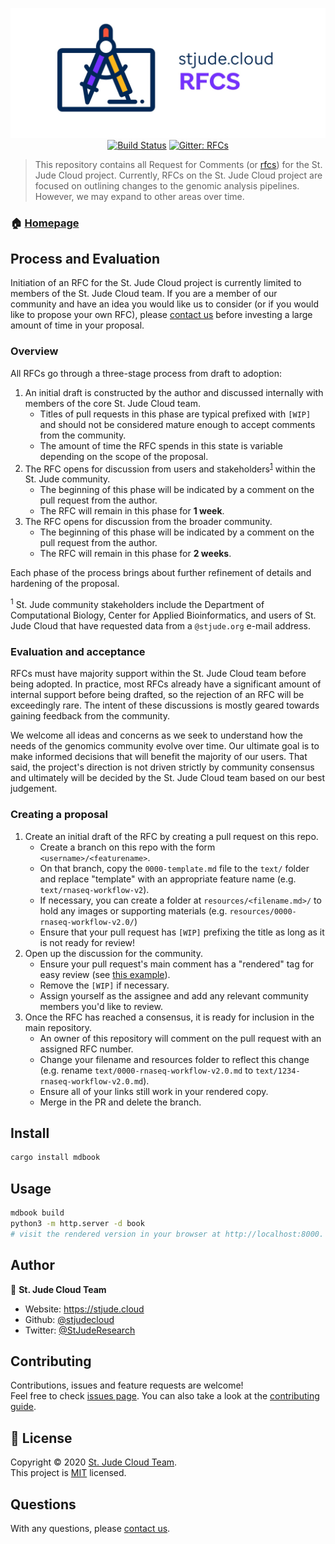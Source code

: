 <p align="center">
  <a href="https://github.com/stjudecloud/rfcs"><img src="https://github.com/stjudecloud/rfcs/raw/main/docs/rfcs-banner-blueprint.jpg" width="800" title="St. Jude Cloud RFCs"></a>
  <a href="https://actions-badge.atrox.dev/stjudecloud/rfcs/goto"><img alt="Build Status" src="https://img.shields.io/endpoint.svg?url=https%3A%2F%2Factions-badge.atrox.dev%2Fstjudecloud%2Frfcs%2Fbadge&style=flat" /></a>
  <a href="https://gitter.im/stjudecloud/rfcs?utm_source=badge&utm_medium=badge&utm_campaign=pr-badge&utm_content=badge" target="_blank">
    <img alt="Gitter: RFCs" src="https://badges.gitter.im/stjudecloud/rfcs.svg" />
  </a>
</p>

> This repository contains all Request for Comments (or [rfcs][rfcs]) for the St. Jude Cloud project. Currently, RFCs on the St. Jude Cloud project are focused on outlining changes to the genomic analysis pipelines. However, we may expand to other areas over time.

### 🏠 [Homepage](https://stjudecloud.github.io/rfcs/)

## Process and Evaluation

Initiation of an RFC for the St. Jude Cloud project is currently limited to members of the St. Jude Cloud team. If you are a member of our community and have an idea you would like us to consider (or if you would like to propose your own RFC), please [contact us][contact] before investing a large amount of time in your proposal.

### Overview

All RFCs go through a three-stage process from draft to adoption:

1. An initial draft is constructed by the author and discussed internally with members of the core St. Jude Cloud team. 
   * Titles of pull requests in this phase are typical prefixed with `[WIP]` and should not be considered mature enough to accept comments from the community. 
   * The amount of time the RFC spends in this state is variable depending on the scope of the proposal.
2. The RFC opens for discussion from users and stakeholders<sup>[1](#footnote1)</sup> within the St. Jude community. 
   * The beginning of this phase will be indicated by a comment on the pull request from the author.
   * The RFC will remain in this phase for **1 week**.
3. The RFC opens for discussion from the broader community.
   * The beginning of this phase will be indicated by a comment on the pull request from the author.
   * The RFC will remain in this phase for **2 weeks**.

Each phase of the process brings about further refinement of details and hardening of the proposal.

<sup><a name="footnote1">1</a></sup> St. Jude community stakeholders include the Department of Computational Biology, Center for Applied Bioinformatics, and users of St. Jude Cloud that have requested data from a `@stjude.org` e-mail address.

### Evaluation and acceptance

RFCs must have majority support within the St. Jude Cloud team before being adopted. In practice, most RFCs already have a significant amount of internal support before being drafted, so the rejection of an RFC will be exceedingly rare. The intent of these discussions is mostly geared towards gaining feedback from the community. 

We welcome all ideas and concerns as we seek to understand how the needs of the genomics community evolve over time. Our ultimate goal is to make informed decisions that will benefit the majority of our users. That said, the project's direction is not driven strictly by community consensus and ultimately will be decided by the St. Jude Cloud team based on our best judgement. 


### Creating a proposal

1. Create an initial draft of the RFC by creating a pull request on this repo.
   * Create a branch on this repo with the form `<username>/<featurename>`.
   * On that branch, copy the `0000-template.md` file to the `text/` folder and replace "template" with an appropriate feature name (e.g. `text/rnaseq-workflow-v2`).
   * If necessary, you can create a folder at `resources/<filename.md>/` to hold any images or supporting materials (e.g. `resources/0000-rnaseq-workflow-v2.0/`) 
   * Ensure that your pull request has `[WIP]` prefixing the title as long as it is not ready for review!
2. Open up the discussion for the community.
   * Ensure your pull request's main comment has a "rendered" tag for easy review (see [this example](https://github.com/stjudecloud/rfcs/pull/1)).
   * Remove the `[WIP]` if necessary.
   * Assign yourself as the assignee and add any relevant community members you'd like to review.
3. Once the RFC has reached a consensus, it is ready for inclusion in the main repository.
   * An owner of this repository will comment on the pull request with an assigned RFC number.
   * Change your filename and resources folder to reflect this change (e.g. rename `text/0000-rnaseq-workflow-v2.0.md` to `text/1234-rnaseq-workflow-v2.0.md`).
   * Ensure all of your links still work in your rendered copy.
   * Merge in the PR and delete the branch.

## Install

```sh
cargo install mdbook
```

## Usage

```sh
mdbook build
python3 -m http.server -d book
# visit the rendered version in your browser at http://localhost:8000.
```

## Author

👤 **St. Jude Cloud Team**

* Website: https://stjude.cloud
* Github: [@stjudecloud](https://github.com/stjudecloud)
* Twitter: [@StJudeResearch](https://twitter.com/StJudeResearch)

## Contributing

Contributions, issues and feature requests are welcome!<br />Feel free to check [issues page](https://github.com/stjudecloud/rfcs/issues). You can also take a look at the [contributing guide](https://github.com/stjudecloud/rfcs/blob/main/CONTRIBUTING.md).


## 📝 License

Copyright © 2020 [St. Jude Cloud Team](https://github.com/stjudecloud).<br />
This project is [MIT](https://github.com/stjudecloud/rfcs/blob/main/LICENSE.md) licensed.

## Questions

With any questions, please [contact us][contact].

[rfcs]: https://en.wikipedia.org/wiki/Request_for_Comments
[contact]: mailto:support@stjude.cloud

